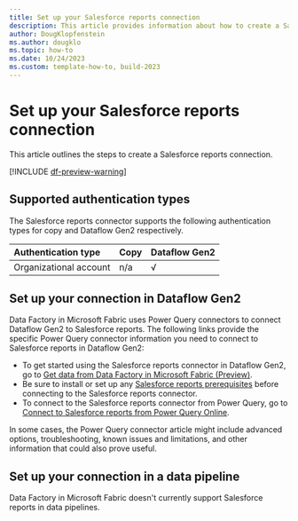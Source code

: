 ```yaml
---
title: Set up your Salesforce reports connection
description: This article provides information about how to create a Salesforce reports connection in Microsoft Fabric.
author: DougKlopfenstein
ms.author: dougklo
ms.topic: how-to
ms.date: 10/24/2023
ms.custom: template-how-to, build-2023
---
```


# Set up your Salesforce reports connection

This article outlines the steps to create a Salesforce reports connection.

[!INCLUDE [df-preview-warning](includes/data-factory-preview-warning.md)]

## Supported authentication types

The Salesforce reports connector supports the following authentication types for copy and Dataflow Gen2 respectively.  

|Authentication type |Copy |Dataflow Gen2 |
|:---|:---|:---|
|Organizational account| n/a | √ |

## Set up your connection in Dataflow Gen2

Data Factory in Microsoft Fabric uses Power Query connectors to connect Dataflow Gen2 to Salesforce reports. The following links provide the specific Power Query connector information you need to connect to Salesforce reports in Dataflow Gen2:

- To get started using the Salesforce reports connector in Dataflow Gen2, go to [Get data from Data Factory in Microsoft Fabric (Preview)](/power-query/where-to-get-data#get-data-from-data-factory-in-microsoft-fabric-preview).
- Be sure to install or set up any [Salesforce reports prerequisites](/power-query/connectors/salesforce-reports#prerequisites) before connecting to the Salesforce reports connector.
- To connect to the Salesforce reports connector from Power Query, go to [Connect to Salesforce reports from Power Query Online](/power-query/connectors/salesforce-reports#connect-to-salesforce-reports-from-power-query-online).

In some cases, the Power Query connector article might include advanced options, troubleshooting, known issues and limitations, and other information that could also prove useful.

## Set up your connection in a data pipeline

Data Factory in Microsoft Fabric doesn't currently support Salesforce reports in data pipelines.
